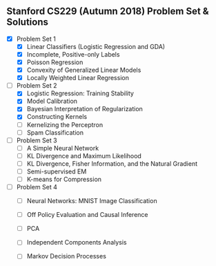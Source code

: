 ## Stanford CS229 (Autumn 2018) Problem Set & Solutions

- [x] Problem Set 1
  - [x] Linear Classifiers (Logistic Regression and GDA)
  - [x] Incomplete, Positive-only Labels
  - [x] Poisson Regression
  - [x] Convexity of Generalized Linear Models
  - [x] Locally Weighted Linear Regression
- [ ] Problem Set 2
  - [x] Logistic Regression: Training Stability
  - [x] Model Calibration
  - [x] Bayesian Interpretation of Regularization
  - [x] Constructing Kernels
  - [ ] Kernelizing the Perceptron
  - [ ] Spam Classification
- [ ] Problem Set 3
  - [ ] A Simple Neural Network
  - [ ] KL Divergence and Maximum Likelihood
  - [ ] KL Divergence, Fisher Information, and the Natural Gradient
  - [ ] Semi-supervised EM
  - [ ] K-means for Compression
- [ ] Problem Set 4
  - [ ] Neural Networks: MNIST Image Classification
  - [ ] Off Policy Evaluation and Causal Inference
  - [ ] PCA
  - [ ] Independent Components Analysis
  - [ ] Markov Decision Processes


